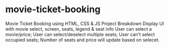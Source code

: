 # movie-ticket-booking
Movie Ticket Booking using HTML, CSS &amp; 
JS Project Breakdown 
Display UI with movie select, screen, seats, legend &amp;
seat info User can select a movie/price;
User can select/deselect multiple seats;
User can't select occupied seats;
Number of seats and price will update based on selecet.
